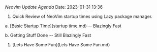 _Neovim Update Agenda_
  Date: 2023-01-31 13:36

1.  Quick Review of NeoVim startup times using Lazy package manager.

  a. [Basic Startup Time](startup time.md) -- Blazingly Fast

  b. Getting Stuff Done -- Still Blazingly Fast

1. [Lets Have Some Fun](Lets Have Some Fun.md)
